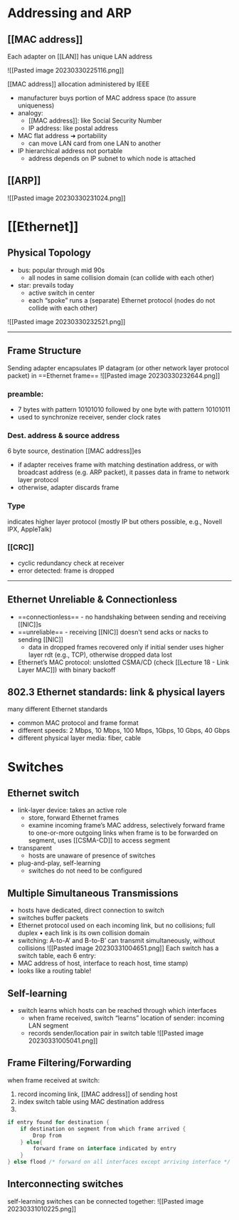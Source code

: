 # Addressing and ARP

## [[MAC address]] 
Each adapter on [[LAN]] has unique LAN address

![[Pasted image 20230330225116.png]]

[[MAC address]] allocation administered by IEEE
- manufacturer buys portion of MAC address space (to assure uniqueness)
- analogy:
	- [[MAC address]]: like Social Security Number
	- IP address: like postal address
- MAC flat address ➜ portability
	- can move LAN card from one LAN to another
- IP hierarchical address not portable
	- address depends on IP subnet to which node is attached

## [[ARP]] 
![[Pasted image 20230330231024.png]]

# [[Ethernet]]

## Physical Topology
- bus: popular through mid 90s 
	- all nodes in same collision domain (can collide with each other) 
- star: prevails today
	- active switch in center 
	- each “spoke” runs a (separate) Ethernet protocol (nodes do not collide with each other)
 
![[Pasted image 20230330232521.png]]

<hr>

## Frame Structure
Sending adapter encapsulates IP datagram (or other network layer protocol packet) in ==Ethernet frame==
![[Pasted image 20230330232644.png]]
### preamble:
- 7 bytes with pattern 10101010 followed by one byte with pattern 10101011
- used to synchronize receiver, sender clock rates

### Dest. address & source address
6 byte source, destination [[MAC address]]es
- if adapter receives frame with matching destination address, or with broadcast address (e.g. ARP packet), it passes data in frame to network layer protocol 
- otherwise, adapter discards frame

### Type
indicates higher layer protocol (mostly IP but others possible, e.g., Novell IPX, AppleTalk)

### [[CRC]]
- cyclic redundancy check at receiver
- error detected: frame is dropped

<hr>

## Ethernet Unreliable & Connectionless
- ==connectionless== - no handshaking between sending and receiving [[NIC]]s
- ==unreliable== - receiving [[NIC]] doesn't send acks or nacks to sending [[NIC]]
	- data in dropped frames recovered only if initial sender uses higher layer rdt (e.g., TCP), otherwise dropped data lost
- Ethernet’s MAC protocol: unslotted CSMA/CD (check [[Lecture 18 - Link Layer MAC]]) with binary backoff

## 802.3 Ethernet standards: link & physical layers
many different Ethernet standards
- common MAC protocol and frame format
- different speeds: 2 Mbps, 10 Mbps, 100 Mbps, 1Gbps, 10 Gbps, 40 Gbps
- different physical layer media: fiber, cable

# Switches
## Ethernet switch
- link-layer device: takes an active role
	- store, forward Ethernet frames 
	- examine incoming frame’s MAC address, selectively forward frame to one-or-more outgoing links when frame is to be forwarded on segment, uses [[CSMA-CD]] to access segment
- transparent
	- hosts are unaware of presence of switches
- plug-and-play, self-learning
	- switches do not need to be configured

## Multiple Simultaneous Transmissions
- hosts have dedicated, direct connection to switch 
- switches buffer packets 
- Ethernet protocol used on each incoming link, but no collisions; full duplex • each link is its own collision domain 
- switching: A-to-A’ and B-to-B’ can transmit simultaneously, without collisions
![[Pasted image 20230331004651.png]]
Each switch has a switch table, each 6 entry:
- MAC address of host, interface to reach host, time stamp) 
- looks like a routing table!

## Self-learning
- switch learns which hosts can be reached through which interfaces 
	- when frame received, switch “learns” location of sender: incoming LAN segment
	- records sender/location pair in switch table
![[Pasted image 20230331005041.png]]

## Frame Filtering/Forwarding
when frame received at switch:
1) record incoming link, [[MAC address]] of sending host 
2) index switch table using MAC destination address
3) 
```Go
if entry found for destination {
	if destination on segment from which frame arrived {
		Drop from     
	} else{
		forward frame on interface indicated by entry
	}      
} else flood /* forward on all interfaces except arriving interface */

```

## Interconnecting switches
self-learning switches can be connected together:
![[Pasted image 20230331010225.png]]

